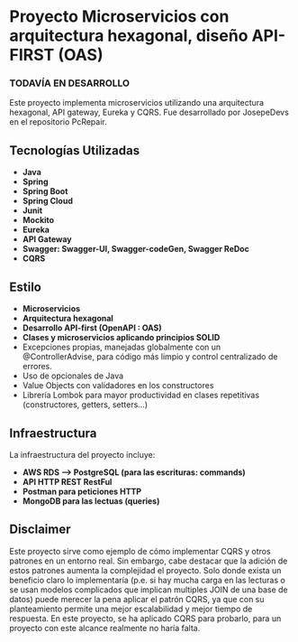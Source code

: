 # Proyecto Microservicios con arquitectura hexagonal, diseño API-FIRST (OAS)
### TODAVÍA EN DESARROLLO
Este proyecto implementa microservicios utilizando una arquitectura hexagonal, API gateway, Eureka y CQRS. Fue desarrollado por JosepeDevs en el repositorio PcRepair.

## Tecnologías Utilizadas

- **Java**
- **Spring**
- **Spring Boot**
- **Spring Cloud**
- **Junit**
- **Mockito**
- **Eureka**
- **API Gateway**
- **Swagger: Swagger-UI, Swagger-codeGen, Swagger ReDoc**
- **CQRS**

## Estilo 
- **Microservicios**
- **Arquitectura hexagonal**
- **Desarrollo API-first (OpenAPI : OAS)**
- **Clases y microservicios aplicando principios SOLID**
- Excepciones propias, manejadas globalmente con un @ControllerAdvise, para código más limpio y control centralizado de errores.
- Uso de opcionales de Java
- Value Objects con validadores en los constructores
- Librería Lombok para mayor productividad en clases repetitivas (constructores, getters, setters...)

## Infraestructura

La infraestructura del proyecto incluye:

- **AWS RDS --> PostgreSQL (para las escrituras: commands)**
- **API HTTP REST RestFul**
- **Postman para peticiones HTTP**
- **MongoDB para las lectuas (queries)**

## Disclaimer

Este proyecto sirve como ejemplo de cómo implementar CQRS y otros patrones en un entorno real. Sin embargo, cabe destacar que la adición de estos patrones aumenta la complejidad el proyecto. Solo donde exista un beneficio claro lo implementaría (p.e. si hay mucha carga en las lecturas o se usan modelos complicados que implican multiples JOIN de una base de datos) puede merecer la pena aplicar el patrón CQRS, ya que con su planteamiento permite una mejor escalabilidad y mejor tiempo de respuesta. En este proyecto, se ha aplicado CQRS para probarlo, para un proyecto con este alcance realmente no haría falta.
